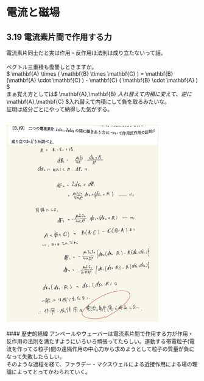 <script type="text/javascript" async src="https://cdnjs.cloudflare.com/ajax/libs/mathjax/2.7.7/MathJax.js?config=TeX-MML-AM_CHTML">

</script>

<script type="text/x-mathjax-config">
 MathJax.Hub.Config({
 tex2jax: {
 inlineMath: [['$', '$'] ],
 displayMath: [ ['$$','$$'], ["\\[","\\]"] ]
 }
 });
</script>

# 電流と磁場
## 3.19 電流素片間で作用する力

電流素片同士だと実は作用・反作用ほ法則は成り立たないって話。
<br>
<br>
ベクトル三重積も復讐しときますか。
<br>
$ \mathbf{A} \times ( \mathbf{B} \times \mathbf{C} ) = \mathbf{B} (\mathbf{A} \cdot \mathbf{C} ) - \mathbf{C} ( \mathbf{B} \cdot \mathbf{A} ) $
<br>
まぁ覚え方としては$ \mathbf{A},\mathbf{B} $入れ替えて内積に変えて、逆に$ \mathbf{A},\mathbf{C} $入れ替えて内積にして負を取るみたいな。
<br>
証明は成分ごとにやって納得した気がする。
<br>
<br>

<img width="400" alt="electromagnetism-126" src="./images/ecmf-19/Electromagnetism-126.jpg">

<br>
<br>
#### 歴史的経緯
アンペールやウェーバーは電流素片間で作用する力が作用・反作用の法則を満たすようにいろいろ頑張ってたらしい。運動する帯電粒子(電流を作ってる粒子)間の遠隔作用の中心力から求めようとして粒子の質量が負になって失敗したらしい。
<br>
そのような過程を経て、ファラデー・マクスウェルによる近接作用による場の理論によってとってかわられていく。